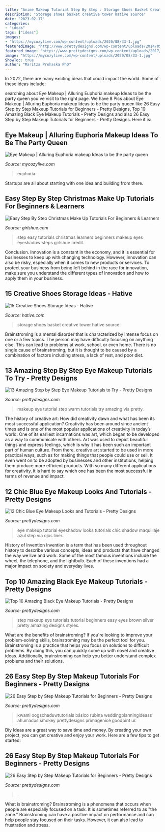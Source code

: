```yaml
---
title: "Anime Makeup Tutorial Step By Step : Storage Shoes Basket Creative Tower Hative Source"
description: "Storage shoes basket creative tower hative source"
date: "2023-02-17"
categories:
- "ideas"
tags: ["ideas"]
images:
- "https://mycozylive.com/wp-content/uploads/2020/08/33-1.jpg"
featuredImage: "http://www.prettydesigns.com/wp-content/uploads/2014/05/Step-by-Step-Black-Eye-Makeup-Tutorial.jpg"
featured_image: "https://www.prettydesigns.com/wp-content/uploads/2017/12/12-easy-step-by-step-makeup-tutorials-for-beginners-13.jpg"
image: "https://mycozylive.com/wp-content/uploads/2020/08/33-1.jpg"
ShowToc: true
author: "Maritza Prohaska PhD"
---
```



In 2022, there are many exciting ideas that could impact the world. Some of these ideas include: 

	

		
searching about Eye Makeup | Alluring Euphoria makeup Ideas to be the party queen you've visit to the right page. We have 8 Pics about Eye Makeup | Alluring Euphoria makeup Ideas to be the party queen like 26 Easy Step by Step Makeup Tutorials for Beginners - Pretty Designs, Top 10 Amazing Black Eye Makeup Tutorials - Pretty Designs and also 26 Easy Step by Step Makeup Tutorials for Beginners - Pretty Designs. Here it is:
		
    
## Eye Makeup | Alluring Euphoria Makeup Ideas To Be The Party Queen

<img loading=lazy src="https://mycozylive.com/wp-content/uploads/2020/08/33-1.jpg" onerror="this.onerror=null;this.src='https://tse3.mm.bing.net/th?id=OIP.FgHleoJRN6EXe7i6YG7flwHaK3&amp;pid=15.1';" alt="Eye Makeup | Alluring Euphoria makeup Ideas to be the party queen">

_Source: mycozylive.com_

>euphoria. 

	

Startups are all about starting with one idea and building from there.

    
## Easy Step By Step Christmas Make Up Tutorials For Beginners &amp; Learners

<img loading=lazy src="http://www.girlshue.com/wp-content/uploads/2014/12/Easy-Step-By-Step-Christmas-Make-Up-Tutorials-For-Beginners-Learners-2014-8.jpg" onerror="this.onerror=null;this.src='https://tse1.mm.bing.net/th?id=OIP.ZmrwISrIWDKC2XfP1E6QBwAAAA&amp;pid=15.1';" alt="Easy Step By Step Christmas Make Up Tutorials For Beginners &amp; Learners">

_Source: girlshue.com_

>step easy tutorials christmas learners beginners makeup eyes eyeshadow steps girlshue credit. 

	

Conclusion.
Innovation is a constant in the economy, and it is essential for businesses to keep up with changing technology. However, innovation can also be risky, especially when it comes to new products or services. To protect your business from being left behind in the race for innovation, make sure you understand the different types of innovation and how to apply them in your business.

    
## 15 Creative Shoes Storage Ideas - Hative

<img loading=lazy src="https://hative.com/wp-content/uploads/2014/11/shoes-storage-ideas/1-basket-tower.jpg" onerror="this.onerror=null;this.src='https://tse4.mm.bing.net/th?id=OIP.uU5c6ns-NfJAxeGb-bZqsAHaJ4&amp;pid=15.1';" alt="15 Creative Shoes Storage Ideas - Hative">

_Source: hative.com_

>storage shoes basket creative tower hative source. 

	

Brainstroming is a mental disorder that is characterized by intense focus on one or a few topics. The person may have difficulty focusing on anything else. This can lead to problems at work, school, or even home. There is no single cause of brainstroming, but it is thought to be caused by a combination of factors including stress, a lack of rest, and poor diet.

    
## 13 Amazing Step By Step Eye Makeup Tutorials To Try - Pretty Designs

<img loading=lazy src="https://www.prettydesigns.com/wp-content/uploads/2014/07/Warm-Eye-Makeup-Tutorial.jpg" onerror="this.onerror=null;this.src='https://tse4.mm.bing.net/th?id=OIP.fKQIZH47G0MNOnD1ZtPjcwHaHa&amp;pid=15.1';" alt="13 Amazing Step by Step Eye Makeup Tutorials to Try - Pretty Designs">

_Source: prettydesigns.com_

>makeup eye tutorial step warm tutorials try amazing via pretty. 

	

The history of creative art: How did creativity dawn and what has been its most successful application?
Creativity has been around since ancient times and is one of the most popular applications of creativity in today’s world. One of its earliest incarnations was art, which began to be developed as a way to communicate with others. Art was used to depict beautiful things and express feelings, which is why it has been such an important part of human culture. From there, creative art started to be used in more practical ways, such as for making things that people could use or sell. It even went on to be adopted by businesses and other institutions, helping them produce more efficient products. With so many different applications for creativity, it is hard to say which one has been the most successful in terms of revenue and impact.

    
## 12 Chic Blue Eye Makeup Looks And Tutorials - Pretty Designs

<img loading=lazy src="http://www.prettydesigns.com/wp-content/uploads/2014/07/Blue-and-White-Eye-Makeup-Tutorial-2.jpg" onerror="this.onerror=null;this.src='https://tse2.mm.bing.net/th?id=OIP.oP29jM2qDEr6i9InpPtSewHaHO&amp;pid=15.1';" alt="12 Chic Blue Eye Makeup Looks and Tutorials - Pretty Designs">

_Source: prettydesigns.com_

>eye makeup tutorial eyeshadow looks tutorials chic shadow maquillaje azul step via ojos liner. 

	

History of Invention
Invention is a term that has been used throughout history to describe various concepts, ideas and products that have changed the way we live and work. Some of the most famous inventions include the wheel, the telephone, and the lightbulb. Each of these inventions had a major impact on society and everyday lives.

    
## Top 10 Amazing Black Eye Makeup Tutorials - Pretty Designs

<img loading=lazy src="http://www.prettydesigns.com/wp-content/uploads/2014/05/Step-by-Step-Black-Eye-Makeup-Tutorial.jpg" onerror="this.onerror=null;this.src='https://tse4.mm.bing.net/th?id=OIP.GjLSHZi5rKl7bSAwLDEZogHaNC&amp;pid=15.1';" alt="Top 10 Amazing Black Eye Makeup Tutorials - Pretty Designs">

_Source: prettydesigns.com_

>step makeup eye tutorials tutorial beginners easy eyes brown silver pretty amazing designs styles. 

	

What are the benefits of brainstroming?
If you're looking to improve your problem-solving skills, brainstroming may be the perfect tool for you. Brainstroming is a practice that helps you focus on solutions to difficult problems. By doing this, you can quickly come up with novel and creative ideas. Additionally, brainstroming can help you better understand complex problems and their solutions.

    
## 26 Easy Step By Step Makeup Tutorials For Beginners - Pretty Designs

<img loading=lazy src="https://www.prettydesigns.com/wp-content/uploads/2017/12/12-easy-step-by-step-makeup-tutorials-for-beginners-6.jpg" onerror="this.onerror=null;this.src='https://tse3.mm.bing.net/th?id=OIP.zD67PVTOg3NCYH4CgGTNbwHaHa&amp;pid=15.1';" alt="26 Easy Step by Step Makeup Tutorials for Beginners - Pretty Designs">

_Source: prettydesigns.com_

>kwami oogschaduwtutorials básico rubina weddingplanningideass ahumados smokey prettydesigns primagenice goodpint ur. 

	

Diy Ideas are a great way to save time and money. By creating your own project, you can get creative and enjoy your work. Here are a few tips to get started: 

    
## 26 Easy Step By Step Makeup Tutorials For Beginners - Pretty Designs

<img loading=lazy src="https://www.prettydesigns.com/wp-content/uploads/2017/12/12-easy-step-by-step-makeup-tutorials-for-beginners-13.jpg" onerror="this.onerror=null;this.src='https://tse4.mm.bing.net/th?id=OIP.X0cKtJkhyvuWVfpZLa9BQQHaHa&amp;pid=15.1';" alt="26 Easy Step by Step Makeup Tutorials for Beginners - Pretty Designs">

_Source: prettydesigns.com_

>. 

	

What is brainstroming?
Brainstroming is a phenomena that occurs when people are especially focused on a task. It is sometimes referred to as "the zone." Brainstroming can have a positive impact on performance and can help people stay focused on their tasks. However, it can also lead to frustration and stress.

